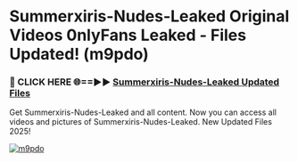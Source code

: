 # Summerxiris-Nudes-Leaked Original Videos 0nlyFans Leaked - Files Updated! (m9pdo)

<h3>🔴 CLICK HERE 🌐==►► <a href="https://tinyurl.com/yc6ubb5a" rel="nofollow">Summerxiris-Nudes-Leaked Updated Files</a></h3>

Get Summerxiris-Nudes-Leaked and all content. Now you can access all videos and pictures of Summerxiris-Nudes-Leaked. New Updated Files 2025!

[![m9pdo](https://i.imgur.com/7eu0CRL.gif)](https://tinyurl.com/yc6ubb5a)
